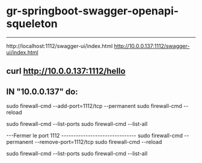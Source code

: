 # gr-springboot-swagger-openapi-squeleton
-----------------------------------------------------
http://localhost:1112/swagger-ui/index.html
http://10.0.0.137:1112/swagger-ui/index.html

curl http://10.0.0.137:1112/hello
-----------------------------------------------------
IN "10.0.0.137" do:
-----------------------------------------------------
sudo firewall-cmd --add-port=1112/tcp --permanent
sudo firewall-cmd --reload

sudo firewall-cmd --list-ports
sudo firewall-cmd --list-all

---Fermer le port 1112 -------------------------------
sudo firewall-cmd --permanent --remove-port=1112/tcp
sudo firewall-cmd --reload

sudo firewall-cmd --list-ports
sudo firewall-cmd --list-all

